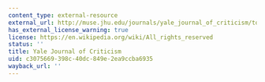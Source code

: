 ```yaml
---
content_type: external-resource
external_url: http://muse.jhu.edu/journals/yale_journal_of_criticism/toc/yale16.1.html
has_external_license_warning: true
license: https://en.wikipedia.org/wiki/All_rights_reserved
status: ''
title: Yale Journal of Criticism
uid: c3075669-398c-40dc-849e-2ea9ccba6935
wayback_url: ''
---
```

